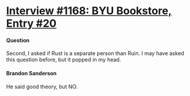 # [Interview #1168: BYU Bookstore, Entry #20](https://www.theoryland.com/intvmain.php?i=1168#20)

#### Question

Second, I asked if Rust is a separate person than Ruin. I may have asked this question before, but it popped in my head.

#### Brandon Sanderson

He said good theory, but NO.

